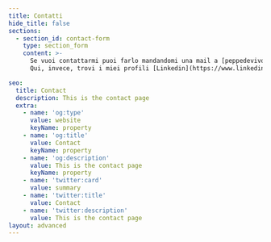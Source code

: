 ```yaml
---
title: Contatti
hide_title: false
sections:
  - section_id: contact-form
    type: section_form
    content: >-
      Se vuoi contattarmi puoi farlo mandandomi una mail a [peppedevivo@gmail.com](mailto:peppedevivo@gmail.com).\n\n
      Qui, invece, trovi i miei profili [Linkedin](https://www.linkedin.com/in/giuseppe-de-vivo-2a279a130/) e [Twitter](https://twitter.com/peppedevivo)

seo:
  title: Contact
  description: This is the contact page
  extra:
    - name: 'og:type'
      value: website
      keyName: property
    - name: 'og:title'
      value: Contact
      keyName: property
    - name: 'og:description'
      value: This is the contact page
      keyName: property
    - name: 'twitter:card'
      value: summary
    - name: 'twitter:title'
      value: Contact
    - name: 'twitter:description'
      value: This is the contact page
layout: advanced
---
```

